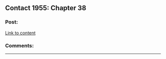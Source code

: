 ## Contact 1955: Chapter 38

### Post:

[Link to content](https://forums.spacebattles.com/posts/22653952/)

### Comments:

---

